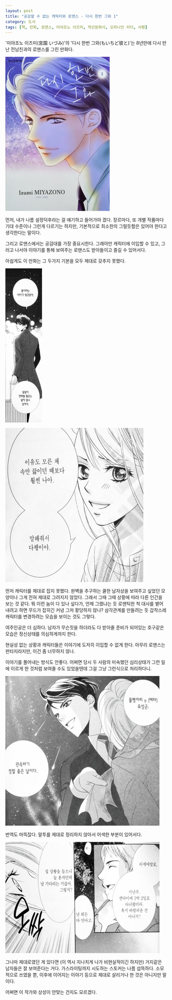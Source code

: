 ```yaml
---
layout: post
title: "공감할 수 없는 캐릭터와 로맨스 - 다시 한번 그와 1"
category: 도서
tags: [책, 만화, 로맨스, 미야조노 이즈미, 학산문화사, 오피니언 리더, 서평]
---
```


'미야조노 이즈미(宮園 いづみ)'의
'다시 한번 그와(もいちど彼と)'는
8년만에 다시 만난 전남친과의 로맨스를 그린 만화다.

![표지](/images/moichido-kare-to-1-comic-book-cover.jpg)

먼저, 내가 나름 설정덕후라는 걸 얘기하고 들어가야 겠다.
장르마다, 또 개별 작품마다 기대 수준이나 그런게 다르기는 하지만,
기본적으로 최소한의 그럴듯함은 있어야 한다고 생각한다는 말이다.

그리고 로맨스에서는 공감대를 가장 중요시한다.
그래야만 캐릭터에 이입할 수 있고,
그러고 나서야 이야기를 통해 보여주는 로맨스도 받아들이고 즐길 수 있어서다.

아쉽게도 이 만화는 그 두가지 기본을 모두 제대로 갖추지 못했다.

![27](/images/moichido-kare-to-1-comic-book-p027.jpg)

![120](/images/moichido-kare-to-1-comic-book-p120.jpg)

먼저 캐릭터를 제대로 잡지 못했다.
완벽을 추구하는 쿨한 남자상을 보여주고 싶었던 모양이나 그게 전혀 제대로 그려지지 않았다.
그래서 그때 그때 상황에 따라 다른 인간을 보는 것 같다.
뭐 이런 놈이 다 있나 싶다가,
언제 그랬냐는 듯 로맨틱한 척 대사를 뱉어내려고 하면 무드가 잡히긴 커녕 그저 황당하지 않나?
삼각관계를 만들려는 듯 갑작스레 캐릭터를 변경하려는 모습을 보이는 것도 그렇다.

여주인공은 더 심하다.
남자가 무슨짓을 하더라도 다 받아줄 준비가 되어있는 호구같은 모습은
정신상태를 의심하게까지 한다.

현실성 없는 상황과 캐릭터들은 이야기에 도저히 이입할 수 없게 한다.
아무리 로맨스는 판타지라지만, 이건 좀 너무하지 않나.

이야기를 풀어내는 방식도 안좋다.
어쩌면 당시 두 사람의 미숙했던 심리상태가 그런 일에 이르게 한 것처럼 보여줄 수도 있었을텐데
그걸 그냥 그런식으로 처리하다니.

![14](/images/moichido-kare-to-1-comic-book-p014.jpg)

번역도 마뜩잖다.
말투를 제대로 정리하지 않아서 어색한 부분이 있어서다.

![35](/images/moichido-kare-to-1-comic-book-p035.jpg)

그나마 제대로였던 게 있다면 (이 역시 지나치게 나가 비현실적이긴 하지만)
거지같은 남자들은 잘 보여준다는 거다.
가스라이팅까지 시도하는 스토커는 나름 섬뜩하다.
소모적으로 쓰였을 뿐, 이후에 이어지는 이야기 등으로 제대로 살리거나 한 것은 아니지만 말이다.

어쩌면 이 작가와 상성이 안맞는 건지도 모르겠다.
